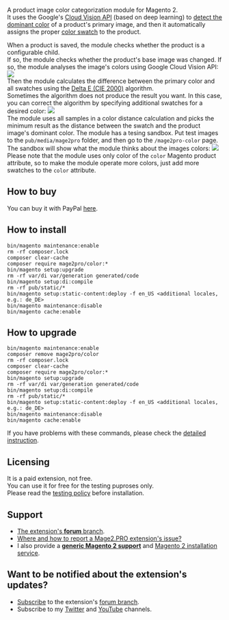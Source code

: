 A product image color categorization module for Magento 2.  
It uses the Google's [Cloud Vision API](https://cloud.google.com/vision) (based on deep learning) to [detect the dominant color](https://cloud.google.com/vision/docs/detecting-properties) of a product's primary image, and then it automatically assigns the proper [color swatch](https://docs.magento.com/m2/ce/user_guide/catalog/swatches.html) to the product.

When a product is saved, the module checks whether the product is a configurable child.  
If so, the module checks whether the product's base image was changed.
If so, the module analyses the image's colors using Google Cloud Vision API:
![](https://mage2.pro/uploads/default/original/2X/e/e61b9b1633bdefa4e954fcf1f48171b21c815bfa.png)    
Then the module calculates the difference between the primary color and all swatches using the [Delta E (CIE 2000)](http://www.brucelindbloom.com/index.html?Eqn_DeltaE_CIE2000.html) algorithm.  
Sometimes the algorithm does not produce the result you want.
In this case, you can correct the algorithm by specifying additional swatches for a desired color:
![](https://mage2.pro/uploads/default/original/2X/3/3b1463c1ad75180b1884818285d6c387a31c5117.png)  
The module uses all samples in a color distance calculation and picks the minimum result as the distance between the swatch and the product image's dominant color.
The module has a tesing sandbox.
Put test images to the `pub/media/mage2pro` folder, and then go to the `/mage2pro-color` page.
The sandbox will show what the module thinks about the images colors:
![](https://mage2.pro/uploads/default/original/2X/5/547942b73174491bcd7b8de56e5975ca8d087e38.png)  
Please note that the module uses only color of the `color` Magento product attribute, so to make the module operate more colors, just add more swatches to the `color` attribute.

## How to buy
You can buy it with PayPal [here](https://mage2.pro/t/6009).  

## How to install
```
bin/magento maintenance:enable
rm -rf composer.lock
composer clear-cache
composer require mage2pro/color:*
bin/magento setup:upgrade
rm -rf var/di var/generation generated/code
bin/magento setup:di:compile
rm -rf pub/static/*
bin/magento setup:static-content:deploy -f en_US <additional locales, e.g.: de_DE>
bin/magento maintenance:disable
bin/magento cache:enable
```

## How to upgrade
```
bin/magento maintenance:enable
composer remove mage2pro/color
rm -rf composer.lock
composer clear-cache
composer require mage2pro/color:*
bin/magento setup:upgrade
rm -rf var/di var/generation generated/code
bin/magento setup:di:compile
rm -rf pub/static/*
bin/magento setup:static-content:deploy -f en_US <additional locales, e.g.: de_DE>
bin/magento maintenance:disable
bin/magento cache:enable
```

If you have problems with these commands, please check the [detailed instruction](https://mage2.pro/t/263).

## Licensing
It is a paid extension, not free.  
You can use it for free for the testing puproses only.  
Please read the [testing policy](https://mage2.pro/t/2590) before installation.

## Support
- [The extension's **forum** branch](https://mage2.pro/c/extensions/color).
- [Where and how to report a Mage2.PRO extension's issue?](https://mage2.pro/t/2034)
- I also provide a **[generic Magento 2 support](https://mage2.pro/t/755)** and [Magento 2 installation service](https://mage2.pro/t/748).

## Want to be notified about the extension's updates?
- [Subscribe](https://mage2.pro/t/2540) to the extension's [forum branch](https://mage2.pro/c/extensions/color).
- Subscribe to my [Twitter](https://twitter.com/mage2_pro) and [YouTube](https://www.youtube.com/channel/UCvlDAZuj01_b92pzRi69LeQ) channels.